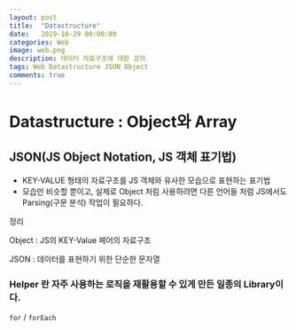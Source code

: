 ```yaml
---
layout: post
title:  "Datastructure"
date:   2019-10-29 00:00:00
categories: Web
image: web.png
description: 데이터 자료구조에 대한 강의
tags: Web Datastructure JSON Object
comments: true
---
```


# Datastructure : Object와 Array



## JSON(JS Object Notation, JS 객체 표기법)

- KEY-VALUE 형태의 자료구조를 JS 객체와 유사한 모습으로 표현하는 표기법
- 모습만 비슷할 뿐이고, 실제로 Object 처럼 사용하려면 다른 언어들 처럼 JS에서도 Parsing(구문 분석) 작업이 필요하다.

정리

Object : JS의 KEY-Value 페어의 자료구조

JSON : 데이터를 표현하기 위한 단순한 문자열 





### Helper 란 자주 사용하는 로직을 재활용할 수 있게 만든 일종의 Library이다.

`for` / `forEach`